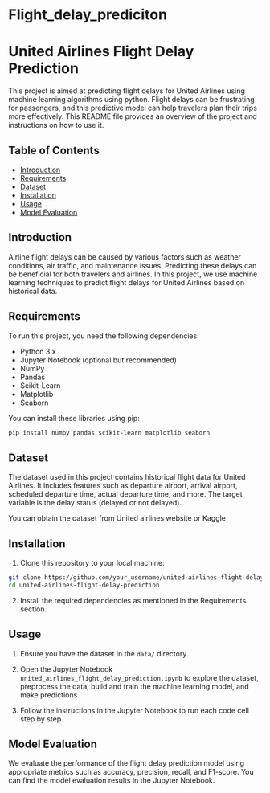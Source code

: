 # Flight_delay_prediciton

# United Airlines Flight Delay Prediction

This project is aimed at predicting flight delays for United Airlines using machine learning algorithms using python. Flight delays can be frustrating for passengers, and this predictive model can help travelers plan their trips more effectively. This README file provides an overview of the project and instructions on how to use it.

## Table of Contents
- [Introduction](#introduction)
- [Requirements](#requirements)
- [Dataset](#dataset)
- [Installation](#installation)
- [Usage](#usage)
- [Model Evaluation](#model-evaluation)

## Introduction

Airline flight delays can be caused by various factors such as weather conditions, air traffic, and maintenance issues. Predicting these delays can be beneficial for both travelers and airlines. In this project, we use machine learning techniques to predict flight delays for United Airlines based on historical data.

## Requirements

To run this project, you need the following dependencies:

- Python 3.x
- Jupyter Notebook (optional but recommended)
- NumPy
- Pandas
- Scikit-Learn
- Matplotlib
- Seaborn

You can install these libraries using pip:

```bash
pip install numpy pandas scikit-learn matplotlib seaborn
```

## Dataset

The dataset used in this project contains historical flight data for United Airlines. It includes features such as departure airport, arrival airport, scheduled departure time, actual departure time, and more. The target variable is the delay status (delayed or not delayed).

You can obtain the dataset from United airlines website or Kaggle  

## Installation

1. Clone this repository to your local machine:

```bash
git clone https://github.com/your_username/united-airlines-flight-delay-prediction.git
cd united-airlines-flight-delay-prediction
```

2. Install the required dependencies as mentioned in the Requirements section.

## Usage

1. Ensure you have the dataset in the `data/` directory.

2. Open the Jupyter Notebook `united_airlines_flight_delay_prediction.ipynb` to explore the dataset, preprocess the data, build and train the machine learning model, and make predictions.

3. Follow the instructions in the Jupyter Notebook to run each code cell step by step.

## Model Evaluation

We evaluate the performance of the flight delay prediction model using appropriate metrics such as accuracy, precision, recall, and F1-score. You can find the model evaluation results in the Jupyter Notebook.

